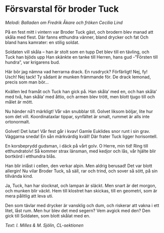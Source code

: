 # Försvarstal för broder Tuck
*Melodi: Balladen om Fredrik Åkare och fröken Cecilia Lind*

På en fest mitt i vintern var Broder Tuck gäst,
och brodern blev manad att skåla med flest. 
Där fanns etthundra vänner,
bland drycker och fat
Och bland hans kamrater: en stilig soldat.

Soldaten vill skåla – han är stolt som en tupp
Det blev till en tävling, och Tuck han bjöds upp
Han skänkte en tanke till Herren, hans gud
-”Försten till hundra”, var krigarens bud.

Här bör jag nämna vad herrarna drack.
En rusdryck? Förfärligt! Nej, fy! Usch! Nej tack!
Ty sådant är munken främmande för.
De drack lemonad, precis som man bör…

Kvällen led framåt och Tuck han gick på.
Han skåla’ med en, och han skåla’ med två,
han skåla’ med åttio, och armen blev trött,
men blott tjugo till och målet är mött.

Nu händer nå’t märkligt! Vår vän snubblar till.
Golvet liksom böljar, lite hur som det vill.
Koordinataxlar tippar, synfältet är smalt,
rummet är alls inte ortonormalt.

Golvet! Det lutar! Vår fest går i kvav!
Gamle Euklides snor runt i sin grav.
Väggarna sneda! En sån märkvärdig kväll!
Där frater Tuck ligger horisontell.

En korsbeprydd gudsman, i däck på vårt golv.
O Herre, min tid! Ring till etthundratolv!
Så kommer strax länsman, med kedjor och lås,
vår hjälte blir bortkörd i etthundra blås.

Han blir inlåst i cellen, den verkar alpin.
Men aldrig berusad! Det var blott allergin!
Nu vilar Broder Tuck, så säll, rar och trind,
och sover så sött, på sin tillvända kind.

Ja, Tuck, han har slocknat, och lampan är släckt.
Men snart är det morgon, och munken blir väckt.
Hem till klostret han skickas, till en geometri,
som är mera pålitlig att leva uti.

Den som tävlar med drycker är vansklig och dum,
och riskerar att vakna i ett litet, låst rum.
Men hur blev det med segern? Vem avgick med den?
Den gick till Soldaten, som blott skålat med en.

*Text: I. Milles & M. Sjölin, CL-sektionen*